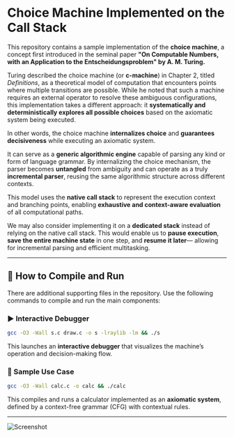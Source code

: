 # Choice Machine Implemented on the Call Stack

This repository contains a sample implementation of the **choice machine**,
a concept first introduced in the seminal paper
**"On Computable Numbers, with an Application to the Entscheidungsproblem" by A. M. Turing.**

Turing described the choice machine (or **c-machine**) in Chapter 2, titled *Definitions*,
as a theoretical model of computation that encounters points where multiple transitions are possible.
While he noted that such a machine requires an external operator to resolve these ambiguous configurations,
this implementation takes a different approach: it **systematically and deterministically explores all
possible choices** based on the axiomatic system being executed.

In other words, the choice machine **internalizes choice** and **guarantees decisiveness** while executing an axiomatic system.

It can serve as a **generic algorithmic engine** capable of parsing any kind or form of language grammar.
By internalizing the choice mechanism, the parser becomes **untangled** from ambiguity and can operate as a truly **incremental parser**,
reusing the same algorithmic structure across different contexts.

This model uses the **native call stack** to represent the execution context and branching points,
enabling **exhaustive and context-aware evaluation** of all computational paths.

We may also consider implementing it on a **dedicated stack** instead of relying on the native call stack.
This would enable us to **pause execution**, **save the entire machine state** in one step, and **resume it later**—
allowing for incremental parsing and efficient multitasking.

---

## 🔧 How to Compile and Run

There are additional supporting files in the repository. Use the following commands to compile and run the main components:

### ▶️ Interactive Debugger

```bash
gcc -O3 -Wall s.c draw.c -o s -lraylib -lm && ./s
```

This launches an **interactive debugger** that visualizes the machine’s operation and decision-making flow.

### 🧮 Sample Use Case

```bash
gcc -O3 -Wall calc.c -o calc && ./calc
```

This compiles and runs a calculator implemented as an **axiomatic system**,
defined by a context-free grammar (CFG) with contextual rules.

---

![Screenshot](assets/ss_006.png)
